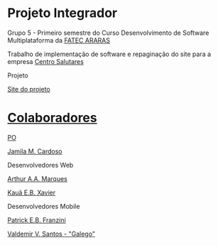 <h1>Projeto Integrador</h1>

<p> Grupo 5 - Primeiro semestre do Curso Desenvolvimento de Software Multiplataforma da <a href="https://fatecararas.cps.sp.gov.br/tecnologia-em-desenvolvimento-de-softwares-multiplataforma/"> FATEC ARARAS</a> </p>

<p> Trabalho de implementação de software e repaginação do site para a empresa <a href="https://www.centrosalutares.com.br/">Centro Salutares</a></p>



<p>Projeto</p>
<p><a href="https://phenomenal-crostata-c504e5.netlify.app/">Site do projeto</p>


<h1>Colaboradores</h1>

<p>PO</p>
<p><a href="https://github.com/jmcardoso18">Jamila M. Cardoso</a></p>

<p>Desenvolvedores Web</p>
<p><a href="https://github.com/thurzinho-0">Arthur A.A. Marques</a></p>
<p><a href="https://github.com/KauaXavier1">Kauã E.B. Xavier</a></p>

<p>Desenvolvedores Mobile</p>
<p><a href="https://github.com/PatrickFranzini">Patrick E.B. Franzini</a></p>
<p><a href="https://github.com/valdemirvalentin07">Valdemir V. Santos - "Galego"</a></p>



